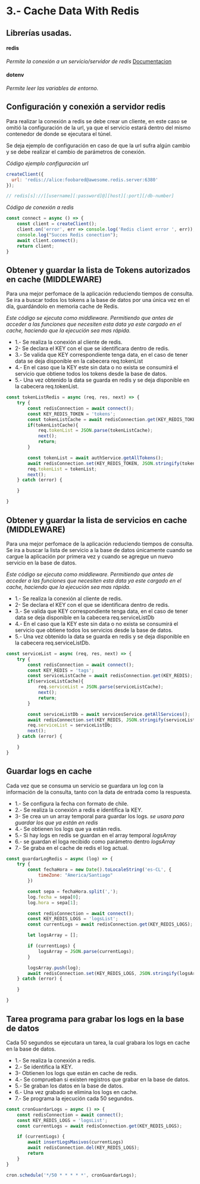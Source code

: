 # 3.- Cache Data With Redis

## Librerías usadas.

#### redis
*Permite la conexión a un servicio/servidor de redis*
[Documentacion](https://github.com/redis/node-redis)
#### dotenv
*Permite leer las variables de entorno.*

## Configuración y conexión a servidor redis

Para realizar la conexión a redis se debe crear un cliente, en este caso se omitió la configuración de la url, ya que el servicio estará dentro del mismo contenedor de donde se ejecutara el túnel. 

Se deja ejemplo de configuración en caso de que la url sufra algún cambio y se debe realizar el cambio de parámetros de conexión.

*Código ejemplo configuración url*
```javascript
createClient({
  url: 'redis://alice:foobared@awesome.redis.server:6380'
});

// redis[s]://[[username][:password]@][host][:port][/db-number]
```

*Código de conexión a redis*
```javascript
const connect = async () => {
    const client = createClient();
    client.on('error', err => console.log('Redis client error ', err));
    console.log("Succes Redis conection");
    await client.connect();
    return client;
}
```

## Obtener y guardar la lista de Tokens autorizados en cache (MIDDLEWARE)

Para una mejor perfomace de la aplicación reduciendo tiempos de consulta. Se ira a buscar todos los tokens a la base de datos por una única vez en el día, guardándolo en memoria cache de Redis.

*Este código se ejecuta como middleware. Permitiendo que antes de acceder a las funciones que necesiten esta data ya este cargado en el cache, haciendo que la ejecución sea mas rápida.*

- 1.- Se realiza la conexión al cliente de redis.
- 2- Se declara el KEY con el que se identificara dentro de redis.
- 3.- Se valida que KEY correspondiente tenga data, en el caso de tener data se deja disponible en la cabecera req.tokenList
- 4.- En el caso que la KEY este sin data o no exista se consumirá el servicio que obtiene todos los tokens desde la base de datos.
- 5.- Una vez obtenido la data se guarda en redis y se deja disponible en la cabecera req.tokenList.

```javascript
const tokenListRedis = async (req, res, next) => {
    try {
        const redisConnection = await connect();
        const KEY_REDIS_TOKEN = 'tokens';
        const tokenListCache = await redisConnection.get(KEY_REDIS_TOKEN);
        if(tokenListCache){
            req.tokenList = JSON.parse(tokenListCache);
            next();
            return;
        }

        const tokenList = await authService.getAllTokens();
        await redisConnection.set(KEY_REDIS_TOKEN, JSON.stringify(tokenList));
        req.tokenList = tokenList;
        next();
    } catch (error) {

    }

}

```

## Obtener y guardar la lista de servicios en cache (MIDDLEWARE)

Para una mejor perfomace de la aplicación reduciendo tiempos de consulta. Se ira a buscar la lista de servicio a la base de datos únicamente cuando se cargue la aplicación por primera vez y cuando  se agregue un nuevo servicio en la base de datos.

*Este código se ejecuta como middleware. Permitiendo que antes de acceder a las funciones que necesiten esta data ya este cargado en el cache, haciendo que la ejecución sea mas rápida.*

- 1.- Se realiza la conexión al cliente de redis.
- 2- Se declara el KEY con el que se identificara dentro de redis.
- 3.- Se valida que KEY correspondiente tenga data, en el caso de tener data se deja disponible en la cabecera req.serviceListDb
- 4.- En el caso que la KEY este sin data o no exista se consumirá el servicio que obtiene todos los servicios desde la base de datos.
- 5.- Una vez obtenido la data se guarda en redis y se deja disponible en la cabecera req.serviceListDb.

```javascript
const serviceList = async (req, res, next) => {
    try {
        const redisConnection = await connect();
        const KEY_REDIS = 'tags';
        const serviceListCache = await redisConnection.get(KEY_REDIS);
        if(serviceListCache){
            req.serviceList = JSON.parse(serviceListCache);
            next();
            return;
        }

        const serviceListDb = await servicesService.getAllServices();
        await redisConnection.set(KEY_REDIS, JSON.stringify(serviceListDb));
        req.serviceList = serviceListDb;
        next();
    } catch (error) {

    }
}

```

## Guardar logs en cache

Cada vez que se consuma un servicio se guardara un log con la información de la consulta, tanto con la data de entrada como la respuesta.

- 1.- Se configura la fecha con formato de chile.
- 2.- Se realiza la conexión a redis e identifica la KEY.
- 3- Se crea un un array temporal para guardar los logs. *se usara para guardar los que ya están en redis*
- 4.- Se obtienen los logs que ya están redis.
- 5.- Si hay logs en redis se guardan en el array temporal *logsArray*
- 6.- se guardan el loga recibido como parámetro dentro *logsArray*
- 7.- Se graba en el cache de redis el log actual.

```javascript
const guardarLogRedis = async (log) => {
    try {
        const fechaHora = new Date().toLocaleString('es-CL', {
            timeZone: "America/Santiago"
        })

        const sepa = fechaHora.split(',');
        log.fecha = sepa[0];
        log.hora = sepa[1];

        const redisConnection = await connect();
        const KEY_REDIS_LOGS = 'logsList';
        const currentLogs = await redisConnection.get(KEY_REDIS_LOGS);

        let logsArray = [];

        if (currentLogs) {
            logsArray = JSON.parse(currentLogs);
        }

        logsArray.push(log);
        await redisConnection.set(KEY_REDIS_LOGS, JSON.stringify(logsArray));
    } catch (error) {

    }

}

```

## Tarea programa para grabar los logs en la base de datos

Cada 50 segundos se ejecutara un tarea, la cual grabara los logs en cache en la base de datos.

- 1.- Se realiza la conexión a redis.
- 2.- Se identifica la KEY.
- 3- Obtienen los logs que están en cache de redis.
- 4.- Se comprueban si existen registros que grabar en la base de datos.
- 5.- Se graban los datos en la base de datos.
- 6.-  Una vez grabado se elimina los logs en cache.
- 7.- Se programa la ejecución cada 50 segundos.

```javascript
const cronGuardarLogs = async () => {
    const redisConnection = await connect();
    const KEY_REDIS_LOGS = 'logsList';
    const currentLogs = await redisConnection.get(KEY_REDIS_LOGS);

    if (currentLogs) {
        await insertLogsMasivos(currentLogs)
        await redisConnection.del(KEY_REDIS_LOGS);  
        return
    }
}

cron.schedule('*/50 * * * * *', cronGuardarLogs);
```


